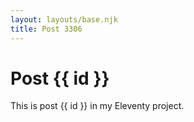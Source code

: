 ```yaml
---
layout: layouts/base.njk
title: Post 3306
---
```


# Post {{ id }}

This is post {{ id }} in my Eleventy project.
